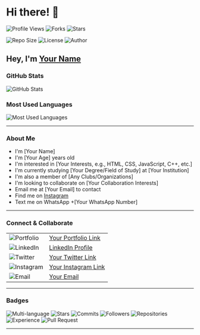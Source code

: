 # Hi there! 👋

![Profile Views](https://img.shields.io/badge/Views-23/10372-blue)
![Forks](https://img.shields.io/badge/Forks-0-brightgreen)
![Stars](https://img.shields.io/badge/Stars-0-yellow)

![Repo Size](https://img.shields.io/github/repo-size/YourUsername/YourRepo)
![License](https://img.shields.io/badge/License-GPL%203.0-blue)
![Author](https://img.shields.io/badge/Author-YourName-orange)

## Hey, I'm [Your Name](https://github.com/YourUsername)

### GitHub Stats

![GitHub Stats](https://github-readme-stats.vercel.app/api?username=YourUsername&show_icons=true&theme=radical)

### Most Used Languages

![Most Used Languages](https://github-readme-stats.vercel.app/api/top-langs/?username=YourUsername&layout=compact&theme=radical)

---

### About Me

- I'm [Your Name]
- I'm [Your Age] years old
- I'm interested in [Your Interests, e.g., HTML, CSS, JavaScript, C++, etc.]
- I'm currently studying [Your Degree/Field of Study] at [Your Institution]
- I'm also a member of [Any Clubs/Organizations]
- I'm looking to collaborate on [Your Collaboration Interests]
- Email me at [Your Email] to contact
- Find me on [Instagram](https://www.instagram.com/YourInstagram/)
- Text me on WhatsApp +[Your WhatsApp Number]

---

### Connect & Collaborate

|                         |                 |
|-------------------------|-----------------|
| ![Portfolio](https://img.shields.io/badge/Portfolio-View-informational) | [Your Portfolio Link](YourPortfolioLink) |
| ![LinkedIn](https://img.shields.io/badge/LinkedIn-Profile-informational) | [LinkedIn Profile](YourLinkedInProfile) |
| ![Twitter](https://img.shields.io/badge/Twitter-Profile-informational) | [Your Twitter Link](YourTwitterLink) |
| ![Instagram](https://img.shields.io/badge/Instagram-Profile-informational) | [Your Instagram Link](YourInstagramLink) |
| ![Email](https://img.shields.io/badge/Email-Contact-informational) | [Your Email](mailto:YourEmail) |

---

### Badges

![Multi-language](https://img.shields.io/badge/Rainbow%20Lang%20User-1pt-lightgray)
![Stars](https://img.shields.io/badge/Stars-332pt-brightgreen)
![Commits](https://img.shields.io/badge/Commits-754pt-brightgreen)
![Followers](https://img.shields.io/badge/Followers-68pt-brightgreen)
![Repositories](https://img.shields.io/badge/Repositories-24pt-brightgreen)
![Experience](https://img.shields.io/badge/Active%20User-11pt-brightgreen)
![Pull Request](https://img.shields.io/badge/First%20Pull-3pt-brightgreen)

---

